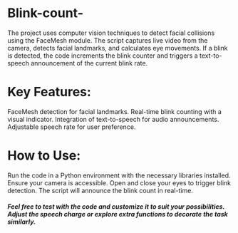 # Blink-count-

The project uses computer vision techniques to detect facial collisions using the FaceMesh module. The script captures live video from the camera, detects facial landmarks, and calculates eye movements. If a blink is detected, the code increments the blink counter and triggers a text-to-speech announcement of the current blink rate.

# Key Features:

FaceMesh detection for facial landmarks.
Real-time blink counting with a visual indicator.
Integration of text-to-speech for audio announcements.
Adjustable speech rate for user preference.

# How to Use:

Run the code in a Python environment with the necessary libraries installed.
Ensure your camera is accessible.
Open and close your eyes to trigger blink detection.
The script will announce the blink count in real-time.


##### Feel free to test with the code and customize it to suit your possibilities. Adjust the speech charge or explore extra functions to decorate the task similarly.
